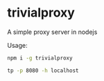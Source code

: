 # trivialproxy
A simple proxy server in nodejs

Usage:

``` sh
npm i -g trivialproxy

tp -p 8080 -h localhost
```
